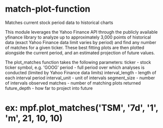 # match-plot-function
Matches current stock period data to historical charts


This module leverages the Yahoo Finance API through the publicly available yfinance library to analyze up to approximately 3,000 points of historical data (exact Yahoo Finance data limit varies by period) and find any number of matches for a given ticker.  These best fitting plots are then plotted alongside the current period, and an estimated projection of future values.

The plot_matches function takes the following parameters:
ticker - stock ticker symbol, e.g. 'GOOG'
period - full period over which analyses is conducted (limited by Yahoo Finance data limits)
interval_length - length of each interval period
interval_unit - unit of intervals
segment_size - number of intervals observed
matches - number of matching plots returned
future_depth - how far to project into future
# ex: mpf.plot_matches('TSM', '7d', '1', 'm', 21, 10, 10)
